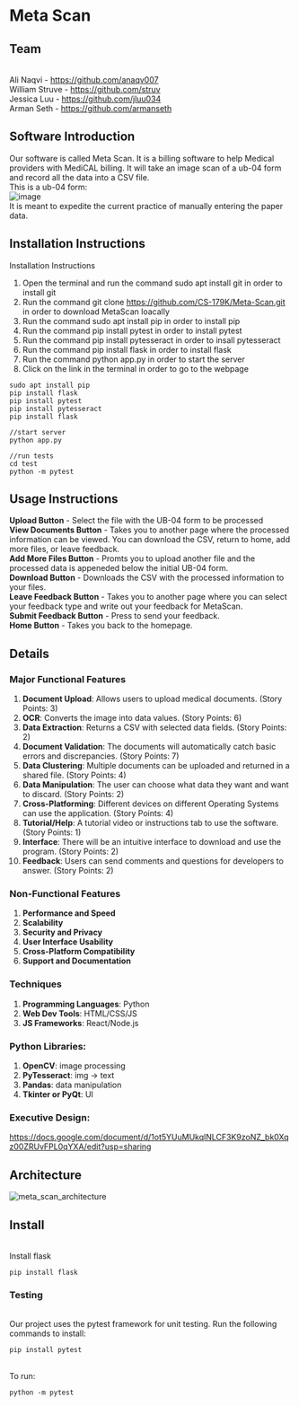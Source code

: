 # Meta Scan
## Team
<br>Ali Naqvi - https://github.com/anaqv007
<br>William Struve - https://github.com/struv
<br>Jessica Luu - https://github.com/jluu034
<br>Arman Seth - https://github.com/armanseth

## Software Introduction
Our software is called Meta Scan. It is a billing software to help Medical providers with MediCAL billing. It will take an image scan of a ub-04 form and record all the data into a CSV file.
<br>This is a ub-04 form:
<br>![image](https://github.com/user-attachments/assets/b806edd8-fc13-41bb-bcc6-783dcc262641)
<br>It is meant to expedite the current practice of manually entering the paper data.
<br>

## Installation Instructions
Installation Instructions
1. Open the terminal and run the command sudo apt install git in order to install git
2. Run the command git clone https://github.com/CS-179K/Meta-Scan.git in order to download MetaScan loacally
3. Run the command sudo apt install pip in order to install pip
4. Run the command pip install pytest in order to install pytest
5. Run the command pip install pytesseract in order to insall pytesseract
6. Run the command pip install flask in order to install flask
7. Run the command python app.py in order to start the server
8. Click on the link in the terminal in order to go to the webpage

```
sudo apt install pip
pip install flask
pip install pytest
pip install pytesseract
pip install flask

//start server
python app.py

//run tests
cd test
python -m pytest
```

## Usage Instructions
**Upload Button** - Select the file with the UB-04 form to be processed <br/>
**View Documents Button** - Takes you to another page where the processed information can be viewed. You can download the CSV, return to home, add more files, or leave feedback.<br/>
**Add More Files Button** - Promts you to upload another file and the processed data is appeneded below the initial UB-04 form.<br/>
**Download Button** - Downloads the CSV with the processed information to your files.<br/>
**Leave Feedback Button** - Takes you to another page where you can select your feedback type and write out your feedback for MetaScan.<br/>
**Submit Feedback Button** - Press to send your feedback.<br/>
**Home Button** - Takes you back to the homepage.

## Details
### Major Functional Features
1. **Document Upload**: Allows users to upload medical documents. (Story Points: 3)
2. **OCR**: Converts the image into data values. (Story Points: 6)
3. **Data Extraction**:  Returns a CSV with selected data fields. (Story Points: 2)
4. **Document Validation**: The documents will automatically catch basic errors and discrepancies. (Story Points: 7)
5. **Data Clustering**: Multiple documents can be uploaded and returned in a shared file. (Story Points: 4)
6. **Data Manipulation**: The user can choose what data they want and want to discard. (Story Points: 2)
7. **Cross-Platforming**: Different devices on different Operating Systems can use the application. (Story Points: 4)
8. **Tutorial/Help**: A tutorial video or instructions tab to use the software. (Story Points: 1)
9. **Interface**: There will be an intuitive interface to download and use the program. (Story Points: 2)
10. **Feedback**: Users can send comments and questions for developers to answer. (Story Points: 2)

### Non-Functional Features
1. **Performance and Speed**
2. **Scalability**
3. **Security and Privacy**
4. **User Interface Usability**
5. **Cross-Platform Compatibility**
6. **Support and Documentation**

### Techniques
1. **Programming Languages**: Python
2. **Web Dev Tools**: HTML/CSS/JS
3. **JS Frameworks**: React/Node.js

### Python Libraries:
1. **OpenCV**: image processing
2. **PyTesseract**: img -> text
3. **Pandas**: data manipulation
4. **Tkinter or PyQt**: UI

### Executive Design:
https://docs.google.com/document/d/1ot5YUuMUkqlNLCF3K9zoNZ_bk0Xqz00ZRUvFPL0qYXA/edit?usp=sharing

## Architecture
![meta_scan_architecture](https://github.com/user-attachments/assets/bf7e0851-ecc9-4cbd-ad06-26af4615f3da)

## Install
<br>Install flask
```
pip install flask
```

### Testing
<br>Our project uses the pytest framework for unit testing. Run the following commands to install:
```
pip install pytest
```

<br>To run:
```
python -m pytest
```
